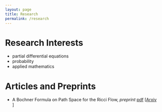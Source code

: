 ```yaml
---
layout: page
title: Research
permalink: /research
---
```


Research Interests
======
  - partial differential equations
  - probability
  - applied mathematics

Articles and Preprints
======
  - A Bochner Formula on Path Space for the Ricci Flow, <em>preprint</em> [pdf](/assets/A_Bochner_Formula_on_Path_Space_for_the_Ricci_Flow.pdf) \[[Arxiv](https://arxiv.org/abs/1909.04193) \]  
